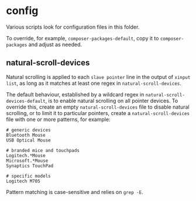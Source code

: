 # config

Various scripts look for configuration files in this folder.

To override, for example, `composer-packages-default`, copy it to `composer-packages` and adjust as needed.

## natural-scroll-devices

Natural scrolling is applied to each `slave pointer` line in the output of `xinput list`, as long as it matches at least one regex in `natural-scroll-devices`.

The default behaviour, established by a wildcard regex in `natural-scroll-devices-default`, is to enable natural scrolling on all pointer devices. To override this, create an empty `natural-scroll-devices` file to disable natural scrolling, or to limit it to particular pointers, create a `natural-scroll-devices` file with one or more patterns, for example:

    # generic devices
    Bluetooth Mouse
    USB Optical Mouse

    # branded mice and touchpads
    Logitech.*Mouse
    Microsoft.*Mouse
    Synaptics TouchPad

    # specific models
    Logitech M705

Pattern matching is case-sensitive and relies on `grep -E`.

